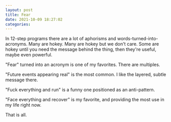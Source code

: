 ```yaml
---
layout: post
title: Fear
date: 2021-10-09 18:27:02
categories:
---
```


In 12-step programs there are a lot of aphorisms and words-turned-into-acronyms. Many are hokey. Many are hokey but we don't care. Some are hokey until you need the message behind the thing, then they're useful, maybe even powerful.

"Fear" turned into an acronym is one of my favorites. There are multiples.

"Future events appearing real" is the most common. I like the layered, subtle message there.

"Fuck everything and run" is a funny one positioned as an anti-pattern.

"Face everything and recover" is my favorite, and providing the most use in my life right now.

That is all.
